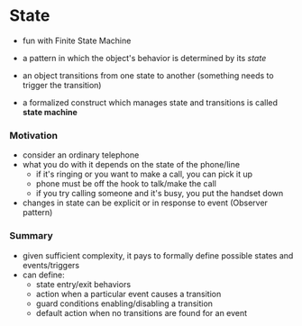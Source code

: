 # State

- fun with Finite State Machine

- a pattern in which the object's behavior is determined by its *state*
- an object transitions from one state to another (something needs to trigger the transition)
- a formalized construct which manages state and transitions is called **state machine**

### Motivation

- consider an ordinary telephone
- what you do with it depends on the state of the phone/line
    - if it's ringing or you want to make a call, you can pick it up
    - phone must be off the hook to talk/make the call
    - if you try calling someone and it's busy, you put the handset down
- changes in state can be explicit or in response to event (Observer pattern)


### Summary

- given sufficient complexity, it pays to formally define possible states and events/triggers
- can define:
    - state entry/exit behaviors
    - action when a particular event causes a transition
    - guard conditions enabling/disabling a transition
    - default action when no transitions are found for an event
